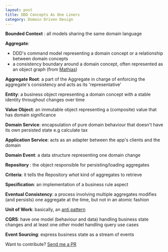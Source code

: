 ```yaml
---
layout: post
title: DDD Concepts As One Liners
category: Domain Driven Design
---
```


**Bounded Context** : all models sharing the same domain language

**Aggregate**:

- DDD's command model representing a domain concept or a relationship between domain concepts
- a consistency boundary around a domain concept, often represented as an object graph (from [Mathias](https://github.com/mathiasverraes))


**Aggregate Root**: a part of the Aggregate in charge of enforcing the aggregate's consistency and acts as its 'representative'

**Entity**: a business object representing a domain concept with a stable identity throughout changes over time

**Value Object**: an immutable object representing a (composite) value that has domain significance

**Domain Service**: encapsulation of pure domain behaviour that doesn't have its own persisted state e.g calculate tax

**Application Service**: acts as an adapter between the app's clients and the domain 

**Domain Event**: a data structure representing one domain change

**Repository** : the object responsible for persisting/loading aggregates

**Criteria**: it tells the Repository _what_ kind of aggregates to retrieve

**Specification**: an implementation of a business rule aspect

**Eventual Consistency**: a process involving multiple aggregates modifies (and persists) one aggregate at the time, but not in an atomic fashion

**Unit of Work**: basically, an [anti pattern](http://blog.sapiensworks.com/post/2014/06/04/Unit-Of-Work-is-the-new-Singleton.aspx) 

**CQRS**: have one model (behaviour and data) handling business state changes and at least one _other_ model handling query use cases

**Event Sourcing**: express business state as a stream of events  

 
 
Want to contribute? [Send me a PR](https://github.com/sapiens/blog/blob/gh-pages/_posts/2015-05-25-DDD-Concepts-As-One-Liners.md) 
      
